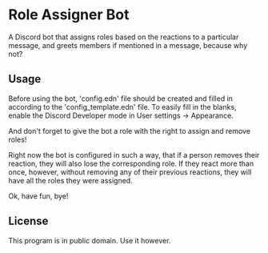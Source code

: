 # Role Assigner Bot

A Discord bot that assigns roles based on the reactions to a particular message, and greets members if mentioned in a message, because why not?

## Usage

Before using the bot, 'config.edn' file should be created and filled in according to the 'config_template.edn' file. To easily fill in the blanks, enable the Discord Developer mode in User settings -> Appearance.

And don't forget to give the bot a role with the right to assign and remove roles!

Right now the bot is configured in such a way, that if a person removes their reaction, they will also lose the corresponding role. If they react more than once, however, without removing any of their previous reactions, they will have all the roles they were assigned.

Ok, have fun, bye!

## License

This program is in public domain. Use it however.
